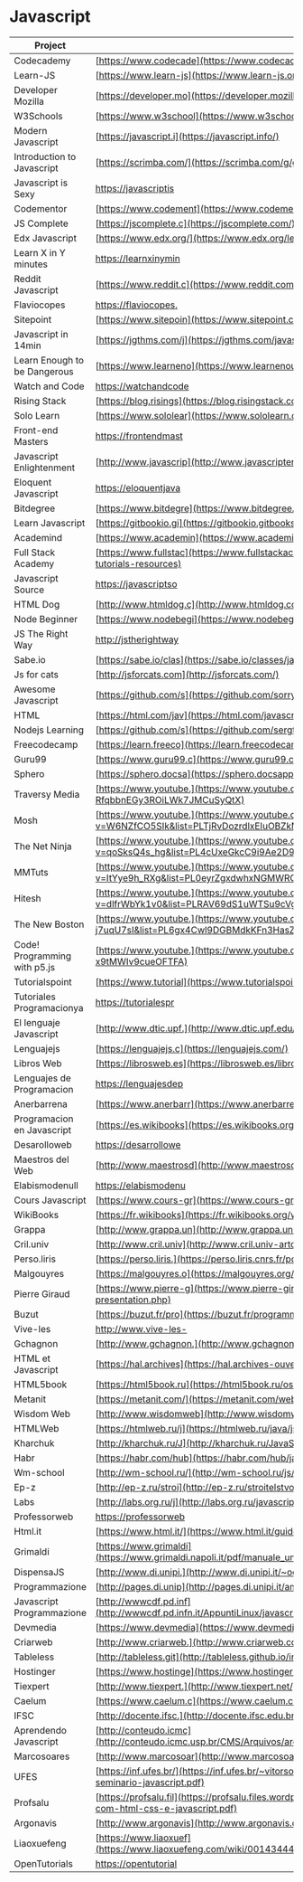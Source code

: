 # Javascript

| Project                      | URL                                                                                                                     | Language |
|------------------------------|--------------------------------------------------------------------------------------------------------------------------------|----------|
| Codecademy                   | [https://www.codecade](https://www.codecademy.com/learn/learn-javascript)                                                      | EN       |
| Learn-JS                     | [https://www.learn-js](https://www.learn-js.org/)                                                                              | EN       |
| Developer Mozilla            | [https://developer.mo](https://developer.mozilla.org/en-US/docs/Learn/JavaScript)                                              | EN       |
| W3Schools                    | [https://www.w3school](https://www.w3schools.com/js/)                                                                          | EN       |
| Modern Javascript            | [https://javascript.i](https://javascript.info/)                                                                               | EN       |
| Introduction to Javascript   | [https://scrimba.com/](https://scrimba.com/g/gintrotojavascript)                                                               | EN       |
| Javascript is Sexy           | [https://javascriptis](https://javascriptissexy.com/)                                                                          | EN       |
| Codementor                   | [https://www.codement](https://www.codementor.io/community/topic/javascript)                                                   | EN       |
| JS Complete                  | [https://jscomplete.c](https://jscomplete.com/)                                                                                | EN       |
| Edx Javascript               | [https://www.edx.org/](https://www.edx.org/learn/javascript)                                                                   | EN       |
| Learn X in Y minutes         | [https://learnxinymin](https://learnxinyminutes.com/docs/javascript/)                                                          | EN       |
| Reddit Javascript            | [https://www.reddit.c](https://www.reddit.com/r/learnjavascript/)                                                              | EN       |
| Flaviocopes                  | [https://flaviocopes.](https://flaviocopes.com/javascript/)                                                                    | EN       |
| Sitepoint                    | [https://www.sitepoin](https://www.sitepoint.com/learn/javascript/)                                                            | EN       |
| Javascript in 14min          | [https://jgthms.com/j](https://jgthms.com/javascript-in-14-minutes/)                                                           | EN       |
| Learn Enough to be Dangerous | [https://www.learneno](https://www.learnenough.com/javascript-tutorial)                                                        | EN       |
| Watch and Code               | [https://watchandcode](https://watchandcode.com/p/practical-javascript)                                                        | EN       |
| Rising Stack                 | [https://blog.risings](https://blog.risingstack.com/learn-javascript-for-free/)                                                | EN       |
| Solo Learn                   | [https://www.sololear](https://www.sololearn.com/Course/JavaScript/)                                                           | EN       |
| Front-end Masters            | [https://frontendmast](https://frontendmasters.com/books/front-end-handbook/2018/learning/javascript.html)                     | EN       |
| Javascript Enlightenment     | [http://www.javascrip](http://www.javascriptenlightenment.com/JavaScript_Enlightenment.pdf)                                    | EN       |
| Eloquent Javascript          | [https://eloquentjava](https://eloquentjavascript.net/)                                                                        | EN       |
| Bitdegree                    | [https://www.bitdegre](https://www.bitdegree.org/learn/javascript-basics/)                                                     | EN       |
| Learn Javascript             | [https://gitbookio.gi](https://gitbookio.gitbooks.io/javascript/)                                                              | EN       |
| Academind                    | [https://www.academin](https://www.academind.com/learn/javascript/)                                                            | EN       |
| Full Stack Academy           | [https://www.fullstac](https://www.fullstackacademy.com/blog/learn-javascript-for-free-11-online-tutorials-resources)          | EN       |
| Javascript Source            | [https://javascriptso](https://javascriptsource.com/)                                                                          | EN       |
| HTML Dog                     | [http://www.htmldog.c](http://www.htmldog.com/guides/javascript/)                                                              | EN       |
| Node Beginner                | [https://www.nodebegi](https://www.nodebeginner.org/)                                                                          | EN       |
| JS The Right Way             | [http://jstherightway](http://jstherightway.org/)                                                                              | EN       |
| Sabe.io                      | [https://sabe.io/clas](https://sabe.io/classes/javascript)                                                                     | EN       |
| Js for cats                  | [http://jsforcats.com](http://jsforcats.com/)                                                                                  | EN       |
| Awesome Javascript           | [https://github.com/s](https://github.com/sorrycc/awesome-javascript)                                                          | EN       |
| HTML                         | [https://html.com/jav](https://html.com/javascript/)                                                                           | EN       |
| Nodejs Learning              | [https://github.com/s](https://github.com/sergtitov/NodeJS-Learning)                                                           | EN       |
| Freecodecamp                 | [https://learn.freeco](https://learn.freecodecamp.org/)                                                                        | EN       |
| Guru99                       | [https://www.guru99.c](https://www.guru99.com/node-js-tutorial.html)                                                           | EN       |
| Sphero                       | [https://sphero.docsa](https://sphero.docsapp.io/docs/get-started)                                                             | EN       |
| Traversy Media               | [https://www.youtube.](https://www.youtube.com/watch?v=vEROU2XtPR8&list=PLillGF-RfqbbnEGy3ROiLWk7JMCuSyQtX)                    | EN       |
| Mosh                         | [https://www.youtube.](https://www.youtube.com/watch?v=W6NZfCO5SIk&list=PLTjRvDozrdlxEIuOBZkMAK5uiqp8rHUax)                    | EN       |
| The Net Ninja                | [https://www.youtube.](https://www.youtube.com/watch?v=qoSksQ4s_hg&list=PL4cUxeGkcC9i9Ae2D9Ee1RvylH38dKuET)                    | EN       |
| MMTuts                       | [https://www.youtube.](https://www.youtube.com/watch?v=ItYye9h_RXg&list=PL0eyrZgxdwhxNGMWROnaY35NLyEjTqcgB)                    | EN       |
| Hitesh                       | [https://www.youtube.](https://www.youtube.com/watch?v=dlfrWbYk1v0&list=PLRAV69dS1uWTSu9cVg8jjXW8jndOYYJPP)                    | EN       |
| The New Boston               | [https://www.youtube.](https://www.youtube.com/watch?v=-u-j7uqU7sI&list=PL6gx4Cwl9DGBMdkKFn3HasZnnAqVjzHn_)                    | EN       |
| Code! Programming with p5.js | [https://www.youtube.](https://www.youtube.com/playlist?list=PLRqwX-V7Uu6Zy51Q-x9tMWIv9cueOFTFA)                    | EN       |
| Tutorialspoint               | [https://www.tutorial](https://www.tutorialspoint.com/javascript/index.htm)                                                    | EN       |
| Tutoriales Programacionya    | [https://tutorialespr](https://tutorialesprogramacionya.com/javascriptya/)                                                     | ES       |
| El lenguaje Javascript       | [http://www.dtic.upf.](http://www.dtic.upf.edu/~tnavarrete/fcsig/javascript.pdf)                                               | ES       |
| Lenguajejs                   | [https://lenguajejs.c](https://lenguajejs.com/)                                                                                | ES       |
| Libros Web                   | [https://librosweb.es](https://librosweb.es/libro/javascript/capitulo_1.html)                                                  | ES       |
| Lenguajes de Programacion    | [https://lenguajesdep](https://lenguajesdeprogramacion.net/javascript/)                                                        | ES       |
| Anerbarrena                  | [https://www.anerbarr](https://www.anerbarrena.com/programacion/javascript-js/)                                                | ES       |
| Programacion en Javascript   | [https://es.wikibooks](https://es.wikibooks.org/wiki/Programaci贸n_en_JavaScript)                                              | ES       |
| Desarolloweb                 | [https://desarrollowe](https://desarrolloweb.com/manuales/manual-javascript.html)                                              | ES       |
| Maestros del Web             | [http://www.maestrosd](http://www.maestrosdelweb.com/que-es-javascript/)                                                       | ES       |
| Elabismodenull               | [https://elabismodenu](https://elabismodenull.wordpress.com/2016/11/04/programacion-funcional-en-javascript-las-funciones/)    | ES       |
| Cours Javascript             | [https://www.cours-gr](https://www.cours-gratuit.com/cours-javascript/)                                                        | FR       |
| WikiBooks                    | [https://fr.wikibooks](https://fr.wikibooks.org/wiki/Programmation_JavaScript/Introduction)                                    | FR       |
| Grappa                       | [http://www.grappa.un](http://www.grappa.univ-lille3.fr/~torre/Enseignement/Cours/javascript.php)                              | FR       |
| Cril.univ                    | [http://www.cril.univ](http://www.cril.univ-artois.fr/~paris/cours/javascript/slidesJavascriptFr.pdf)                          | FR       |
| Perso.liris                  | [https://perso.liris.](https://perso.liris.cnrs.fr/pchampin/2017/progweb-python/cours/cm4.html)                                | FR       |
| Malgouyres                   | [https://malgouyres.o](https://malgouyres.org/cours/data/programmation-web-javascript.pdf)                                     | FR       |
| Pierre Giraud                | [https://www.pierre-g](https://www.pierre-giraud.com/javascript/cours-complet/javascript-presentation.php)                     | FR       |
| Buzut                        | [https://buzut.fr/pro](https://buzut.fr/programmation-fonctionnelle-en-javascript/)                                            | FR       |
| Vive-les                     | [http://www.vive-les-](http://www.vive-les-maths.net/site/cours/PythonJavascript.pdf)                                          | FR       |
| Gchagnon                     | [http://www.gchagnon.](http://www.gchagnon.fr/cours/dhtml/)                                                                    | FR       |
| HTML et Javascript           | [https://hal.archives](https://hal.archives-ouvertes.fr/file/index/docid/1356/filename/HTML-JS.pdf)                            | FR       |
| HTML5book                    | [https://html5book.ru](https://html5book.ru/osnovy-javascript/)                                                                | RU       |
| Metanit                      | [https://metanit.com/](https://metanit.com/web/javascript/)                                                                    | RU       |
| Wisdom Web                   | [http://www.wisdomweb](http://www.wisdomweb.ru/JS/javascript-first.php)                                                        | RU       |
| HTMLWeb                      | [https://htmlweb.ru/j](https://htmlweb.ru/java/js.php)                                                                         | RU       |
| Kharchuk                     | [http://kharchuk.ru/J](http://kharchuk.ru/JavaScript.pdf)                                                                      | RU       |
| Habr                         | [https://habr.com/hub](https://habr.com/hub/javascript/)                                                                       | RU       |
| Wm-school                    | [http://wm-school.ru/](http://wm-school.ru/js/)                                                                                | RU       |
| Ep-z                         | [http://ep-z.ru/stroi](http://ep-z.ru/stroitelstvo/sayt/javascript)                                                            | RU       |
| Labs                         | [http://labs.org.ru/j](http://labs.org.ru/javascript-1/)                                                                       | RU       |
| Professorweb                 | [https://professorweb](https://professorweb.ru/my/javascript/js_theory/level1/javascript_index.php)                            | RU       |
| Html.it                      | [https://www.html.it/](https://www.html.it/guide/guida-javascript-di-base/)                                                    | IT       |
| Grimaldi                     | [https://www.grimaldi](https://www.grimaldi.napoli.it/pdf/manuale_unite_224_2_html_1000213680.pdf)                             | IT       |
| DispensaJS                   | [http://www.di.unipi.](http://www.di.unipi.it/~occhiuto/DispensaJS.pdf)                                                        | IT       |
| Programmazione               | [http://pages.di.unip](http://pages.di.unipi.it/ambriola/PW/2018_06_12Programmazione_8.0.pdf)                                  | IT       |
| Javascript Programmazione    | [http://wwwcdf.pd.inf](http://wwwcdf.pd.infn.it/AppuntiLinux/javascript_esempi_di_programmazione.htm)                          | IT       |
| Devmedia                     | [https://www.devmedia](https://www.devmedia.com.br/guia/javascript/34372)                                                      | PT       |
| Criarweb                     | [http://www.criarweb.](http://www.criarweb.com/manual/javascript/)                                                             | PT       |
| Tableless                    | [http://tableless.git](http://tableless.github.io/iniciantes/manual/js/)                                                       | PT       |
| Hostinger                    | [https://www.hostinge](https://www.hostinger.com.br/tutoriais/o-que-e-javascript/)                                             | PT       |
| Tiexpert                     | [http://www.tiexpert.](http://www.tiexpert.net/programacao/web/javascript/index.php)                                           | PT       |
| Caelum                       | [https://www.caelum.c](https://www.caelum.com.br/download/caelum-html-css-javascript.pdf)                                      | PT       |
| IFSC                         | [http://docente.ifsc.](http://docente.ifsc.edu.br/vilson.junior/pi/04_Introducao_JavaScript.pdf)                               | PT       |
| Aprendendo Javascript        | [http://conteudo.icmc](http://conteudo.icmc.usp.br/CMS/Arquivos/arquivos_enviados/BIBLIOTECA_113_ND_72.pdf)                    | PT       |
| Marcosoares                  | [http://www.marcosoar](http://www.marcosoares.com/aia/11/javascript/javascript_1.pdf)                                          | PT       |
| UFES                         | [https://inf.ufes.br/](https://inf.ufes.br/~vitorsouza/wp-content/uploads/teaching-lp-20172-seminario-javascript.pdf)          | PT       |
| Profsalu                     | [https://profsalu.fil](https://profsalu.files.wordpress.com/2014/11/k19-k02-desenvolvimento-web-com-html-css-e-javascript.pdf) | PT       |
| Argonavis                    | [http://www.argonavis](http://www.argonavis.com.br/cursos/web/w600/JavaScript_1ed_4v.pdf)                                      | PT       |
| Liaoxuefeng                  | [https://www.liaoxuef](https://www.liaoxuefeng.com/wiki/001434446689867b27157e896e74d51a89c25cc8b43bdb3000)                    | ZH       |
| OpenTutorials                | [https://opentutorial](https://opentutorials.org/course/743/4650)                                                              | KR       |
